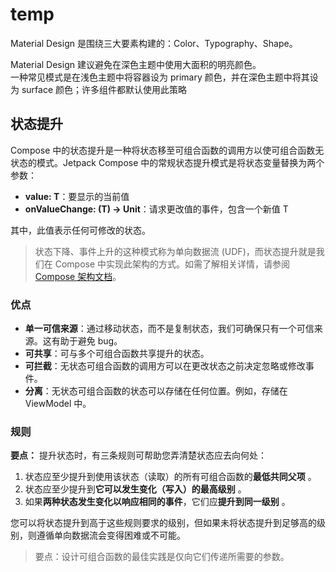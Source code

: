 # temp

Material Design 是围绕三大要素构建的：Color、Typography、Shape。

Material Design 建议避免在深色主题中使用大面积的明亮颜色。  
一种常见模式是在浅色主题中将容器设为 primary 颜色，并在深色主题中将其设为 surface 颜色；许多组件都默认使用此策略

## 状态提升

Compose 中的状态提升是一种将状态移至可组合函数的调用方以使可组合函数无状态的模式。Jetpack Compose 中的常规状态提升模式是将状态变量替换为两个参数：

- **value: T**：要显示的当前值
- **onValueChange: (T) -> Unit**：请求更改值的事件，包含一个新值 T

其中，此值表示任何可修改的状态。

> 状态下降、事件上升的这种模式称为单向数据流 (UDF)，而状态提升就是我们在 Compose 中实现此架构的方式。如需了解相关详情，请参阅 [Compose 架构文档](https://developer.android.com/jetpack/compose/architecture?hl=zh-cn#udf-compose)。

### 优点

- **单一可信来源**：通过移动状态，而不是复制状态，我们可确保只有一个可信来源。这有助于避免 bug。
- **可共享**：可与多个可组合函数共享提升的状态。
- **可拦截**：无状态可组合函数的调用方可以在更改状态之前决定忽略或修改事件。
- **分离**：无状态可组合函数的状态可以存储在任何位置。例如，存储在 ViewModel 中。

### 规则

**要点：** 提升状态时，有三条规则可帮助您弄清楚状态应去向何处：

1. 状态应至少提升到使用该状态（读取）的所有可组合函数的**最低共同父项** 。
2. 状态应至少提升到**它可以发生变化（写入）的最高级别** 。
3. 如果**两种状态发生变化以响应相同的事件**，它们应**提升到同一级别** 。

您可以将状态提升到高于这些规则要求的级别，但如果未将状态提升到足够高的级别，则遵循单向数据流会变得困难或不可能。

>要点：设计可组合函数的最佳实践是仅向它们传递所需要的参数。
